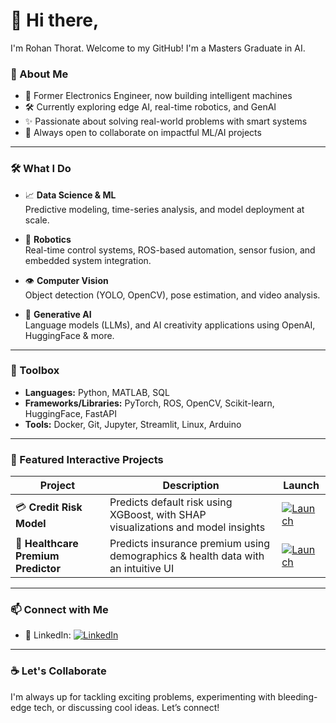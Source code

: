 
# 👋 Hi there,
<!--
### 🤖 Robotics | 📊 Data Science | 👁️‍🗨️ Computer Vision | 🧠 Generative AI
-->
I'm Rohan Thorat. Welcome to my GitHub! I'm a Masters Graduate in AI.

### 👋 About Me
- 🧠 Former Electronics Engineer, now building intelligent machines
- 🛠️ Currently exploring edge AI, real-time robotics, and GenAI
- ✨ Passionate about solving real-world problems with smart systems
- 💬 Always open to collaborate on impactful ML/AI projects

---

### 🛠️ What I Do

- 📈 **Data Science & ML**  
  Predictive modeling,  time-series analysis, and model deployment at scale.

- 🤖 **Robotics**  
  Real-time control systems, ROS-based automation, sensor fusion, and embedded system integration.

- 👁️ **Computer Vision**  
  Object detection (YOLO, OpenCV), pose estimation, and video analysis.

- 🧠 **Generative AI**  
  Language models (LLMs), and AI creativity applications using OpenAI, HuggingFace & more.

---

### 🧰 Toolbox

- **Languages:** Python,  MATLAB, SQL  
- **Frameworks/Libraries:** PyTorch,  ROS, OpenCV, Scikit-learn, HuggingFace, FastAPI  
- **Tools:** Docker, Git, Jupyter, Streamlit, Linux, Arduino 


---
### 🚀 Featured Interactive Projects

| Project | Description | Launch |
|--------|-------------|--------|
| 💳 **Credit Risk Model** | Predicts default risk using XGBoost, with SHAP visualizations and model insights | [![Launch](https://img.shields.io/badge/Open-Dashboard-green?style=flat&logo=streamlit)](https://mlprojcreditriskmodel.streamlit.app) |  
| 🏥 **Healthcare Premium Predictor** | Predicts insurance premium using demographics & health data with an intuitive UI | [![Launch](https://img.shields.io/badge/Open-Dashboard-green?style=flat&logo=streamlit)](https://mlhealthcare-premium-prediction.streamlit.app) |

---

### 📫 Connect with Me

- 🔗 LinkedIn: 
[![LinkedIn](https://img.shields.io/badge/LinkedIn-View_Profile-blue?style=for-the-badge&logo=linkedin)](https://www.linkedin.com/in/rohan-thorat-/)

---

### ☕ Let's Collaborate

I'm always up for tackling exciting problems, experimenting with bleeding-edge tech, or discussing cool ideas. Let’s connect!




<!--
### 📊 GitHub Stats
![GitHub followers](https://img.shields.io/github/followers/Rohan0497?style=social)
![GitHub stars](https://img.shields.io/github/stars/Rohan0497?style=social)
![GitHub Stats](https://github-readme-stats.vercel.app/api?username=Rohan0497&show_icons=true&theme=default&hide=contribs&count_private=true)
-->

<!--
**Rohan0497/rohan0497** is a ✨ _special_ ✨ repository because its `README.md` (this file) appears on your GitHub profile.

Here are some ideas to get you started:

- 🔭 I’m currently working on ...
- 🌱 I’m currently learning ...
- 👯 I’m looking to collaborate on ...
- 🤔 I’m looking for help with ...
- 💬 Ask me about ...
- 📫 How to reach me: ...
- 😄 Pronouns: ...
- ⚡ Fun fact: ...
-->

